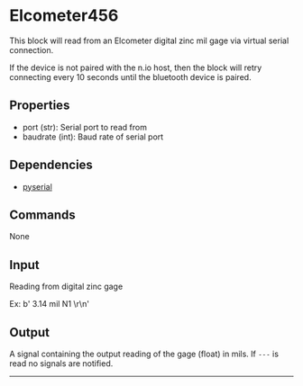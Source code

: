 Elcometer456
============

This block will read from an Elcometer digital zinc mil gage via virtual serial
connection.

If the device is not paired with the n.io host, then the block will retry
connecting every 10 seconds until the bluetooth device is paired.

Properties
--------------

-   port (str): Serial port to read from
-   baudrate (int): Baud rate of serial port

Dependencies
----------------

-   [pyserial](https://pypi.python.org/pypi/pyserial)

Commands
----------------
None

Input
-------
Reading from digital zinc gage

Ex:  b'   3.14 mil  N1    \r\n'

Output
---------
A signal containing the output reading of the gage (float) in mils. If `---` is
read no signals are notified.

-------------------------------------------------------------------------------
